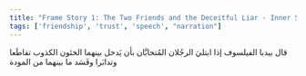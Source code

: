 ```yaml
---
title: "Frame Story 1: The Two Friends and the Deceitful Liar - Inner Story"
tags: ['friendship', 'trust', 'speech', "narration"]
---
```


 قال بيدبا الفيلسوف إذا ابتليَ الرجُلان المُتحابَّان بأن يَدخل بينهما الخئون الكذوب تقاطَعا وتدابَرا وفَسَد ما بينهما من المودة
